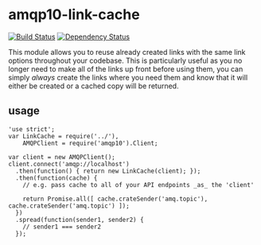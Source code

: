# amqp10-link-cache
[![Build Status](https://travis-ci.org/mbroadst/amqp10-link-cache.svg)](https://travis-ci.org/mbroadst/amqp10-link-cache)
[![Dependency Status](https://david-dm.org/mbroadst/amqp10-link-cache.svg)](https://david-dm.org/mbroadst/amqp10-link-cache.svg)

This module allows you to reuse already created links with the same link
options throughout your codebase. This is particularly useful as you no longer
need to make all of the links up front before using them, you can simply
_always_ create the links where you need them and know that it will either be
created or a cached copy will be returned.

## usage
```
'use strict';
var LinkCache = require('../'),
    AMQPClient = require('amqp10').Client;

var client = new AMQPClient();
client.connect('amqp://localhost')
  .then(function() { return new LinkCache(client); });
  .then(function(cache) {
    // e.g. pass cache to all of your API endpoints _as_ the 'client'

    return Promise.all([ cache.crateSender('amq.topic'), cache.crateSender('amq.topic') ]);
  })
  .spread(function(sender1, sender2) {
    // sender1 === sender2
  });
```
